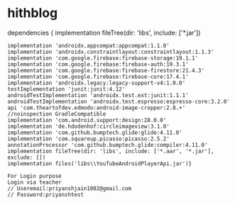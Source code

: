 # hithblog
dependencies {
    implementation fileTree(dir: 'libs', include: ['*.jar'])

    implementation 'androidx.appcompat:appcompat:1.1.0'
    implementation 'androidx.constraintlayout:constraintlayout:1.1.3'
    implementation 'com.google.firebase:firebase-storage:19.1.1'
    implementation 'com.google.firebase:firebase-auth:19.3.1'
    implementation 'com.google.firebase:firebase-firestore:21.4.3'
    implementation 'com.google.firebase:firebase-core:17.4.1'
    implementation 'androidx.legacy:legacy-support-v4:1.0.0'
    testImplementation 'junit:junit:4.12'
    androidTestImplementation 'androidx.test.ext:junit:1.1.1'
    androidTestImplementation 'androidx.test.espresso:espresso-core:3.2.0'
    api 'com.theartofdev.edmodo:android-image-cropper:2.8.+'
    //noinspection GradleCompatible
    implementation 'com.android.support:design:28.0.0'
    implementation 'de.hdodenhof:circleimageview:3.1.0'
    implementation 'com.github.bumptech.glide:glide:4.11.0'
    implementation 'com.squareup.picasso:picasso:2.5.2'
    annotationProcessor 'com.github.bumptech.glide:compiler:4.11.0'
    implementation fileTree(dir: 'libs', include: ['*.aar', '*.jar'], exclude: [])
    implementation files('libs\\YouTubeAndroidPlayerApi.jar')}
    
    For Login purpose
    Login via teacher
    // Useremail:priyanshjain1002@gmail.com
    // Password:priyanshtest
